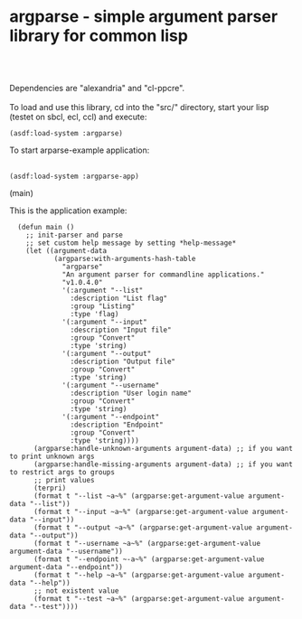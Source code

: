 <h1>argparse - simple argument parser library for common lisp</h1><br><br>
 
 Dependencies are "alexandria" and "cl-ppcre". <br><br>
 To load and use this library, cd into the "src/" directory, start your lisp (testet on sbcl, ecl, ccl)
 and execute:
 
	(asdf:load-system :argparse)
   
To start arparse-example application:<br><br>

	(asdf:load-system :argparse-app)
  (main)
  
This is the application example:

      (defun main ()
        ;; init-parser and parse
        ;; set custom help message by setting *help-message*
        (let ((argument-data
               (argparse:with-arguments-hash-table
                 "argparse"
                 "An argument parser for commandline applications."
                 "v1.0.4.0"
                 '(:argument "--list"
                   :description "List flag"
                   :group "Listing"
                   :type 'flag)
                 '(:argument "--input"
                   :description "Input file"
                   :group "Convert"
                   :type 'string)
                 '(:argument "--output"
                   :description "Output file"
                   :group "Convert"
                   :type 'string)
                 '(:argument "--username"
                   :description "User login name"
                   :group "Convert"
                   :type 'string)
                 '(:argument "--endpoint"
                   :description "Endpoint"
                   :group "Convert"
                   :type 'string))))
          (argparse:handle-unknown-arguments argument-data) ;; if you want to print unknown args
          (argparse:handle-missing-arguments argument-data) ;; if you want to restrict args to groups
          ;; print values
          (terpri)
          (format t "--list ~a~%" (argparse:get-argument-value argument-data "--list"))
          (format t "--input ~a~%" (argparse:get-argument-value argument-data "--input"))
          (format t "--output ~a~%" (argparse:get-argument-value argument-data "--output"))
          (format t "--username ~a~%" (argparse:get-argument-value argument-data "--username"))
          (format t "--endpoint ~-a~%" (argparse:get-argument-value argument-data "--endpoint"))
          (format t "--help ~a~%" (argparse:get-argument-value argument-data "--help"))
          ;; not existent value
          (format t "--test ~a~%" (argparse:get-argument-value argument-data "--test"))))
